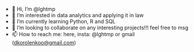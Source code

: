 - 👋 Hi, I’m @lghtmp
- 👀 I’m interested in data analytics and applying it in law
- 🌱 I’m currently learning Python, R and SQL
- 💞️ I’m looking to collaborate on any interesting projects!!! feel free to msg
- 📫 How to reach me: here, insta: @lghtmp or gmail (dkorolenkoo@gmail.com)

<!---
lghtmp/lghtmp is a ✨ special ✨ repository because its `README.md` (this file) appears on your GitHub profile.
You can click the Preview link to take a look at your changes.
--->
